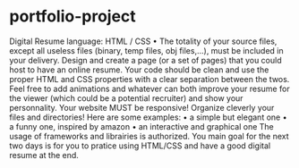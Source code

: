 # portfolio-project

Digital Resume
language: HTML / CSS
• The totality of your source files, except all useless files (binary, temp files, obj
files,...), must be included in your delivery.
Design and create a page (or a set of pages) that you could host to have an online resume.
Your code should be clean and use the proper HTML and CSS properties with a clear
separation between the twos.
Feel free to add animations and whatever can both improve your resume for the viewer (which could be a
potential recruiter) and show your personnality.
Your website MUST be responsive!
Organize cleverly your files and directories!
Here are some examples:
• a simple but elegant one
• a funny one, inspired by amazon
• an interactive and graphical one
The usage of frameworks and librairies is authorized. You main goal for the next two days is for you to
pratice using HTML/CSS and have a good digital resume at the end.
